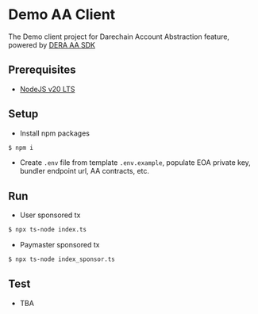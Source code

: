 # Demo AA Client
The Demo client project for Darechain Account Abstraction feature, powered by [DERA AA SDK](https://www.npmjs.com/package/@derachain/aa-sdk)

## Prerequisites
- [NodeJS v20 LTS](https://nodejs.org/en/blog/release/v20.9.0)

## Setup
- Install npm packages
```bash
$ npm i
```
- Create `.env` file from template `.env.example`, populate EOA private key, bundler endpoint url, AA contracts, etc.

## Run
- User sponsored tx
```bash
$ npx ts-node index.ts
```

- Paymaster sponsored tx
```bash
$ npx ts-node index_sponsor.ts
```

## Test
- TBA





